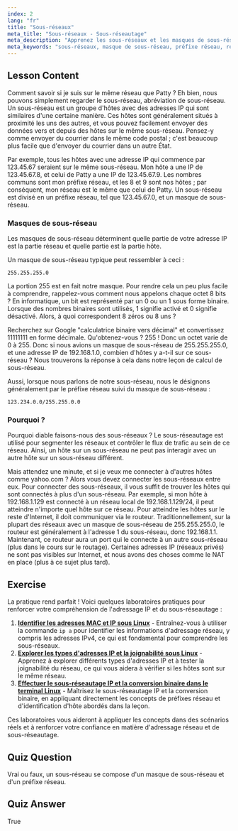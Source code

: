 ```yaml
---
index: 2
lang: "fr"
title: "Sous-réseaux"
meta_title: "Sous-réseaux - Sous-réseautage"
meta_description: "Apprenez les sous-réseaux et les masques de sous-réseau dans le réseau Linux. Comprenez les préfixes réseau et comment les sous-réseaux segmentent le trafic. Démarrez avec ce guide convivial pour débutants !"
meta_keywords: "sous-réseaux, masque de sous-réseau, préfixe réseau, réseau Linux, adresse IP, débutant, tutoriel, ifconfig"
---
```


## Lesson Content

Comment savoir si je suis sur le même réseau que Patty ? Eh bien, nous pouvons simplement regarder le sous-réseau, abréviation de sous-réseau. Un sous-réseau est un groupe d'hôtes avec des adresses IP qui sont similaires d'une certaine manière. Ces hôtes sont généralement situés à proximité les uns des autres, et vous pouvez facilement envoyer des données vers et depuis des hôtes sur le même sous-réseau. Pensez-y comme envoyer du courrier dans le même code postal ; c'est beaucoup plus facile que d'envoyer du courrier dans un autre État.

Par exemple, tous les hôtes avec une adresse IP qui commence par 123.45.67 seraient sur le même sous-réseau. Mon hôte a une IP de 123.45.67.8, et celui de Patty a une IP de 123.45.67.9. Les nombres communs sont mon préfixe réseau, et les 8 et 9 sont nos hôtes ; par conséquent, mon réseau est le même que celui de Patty. Un sous-réseau est divisé en un préfixe réseau, tel que 123.45.67.0, et un masque de sous-réseau.

### Masques de sous-réseau

Les masques de sous-réseau déterminent quelle partie de votre adresse IP est la partie réseau et quelle partie est la partie hôte.

Un masque de sous-réseau typique peut ressembler à ceci :

```plaintext
255.255.255.0
```

La portion 255 est en fait notre masque. Pour rendre cela un peu plus facile à comprendre, rappelez-vous comment nous appelons chaque octet 8 bits ? En informatique, un bit est représenté par un 0 ou un 1 sous forme binaire. Lorsque des nombres binaires sont utilisés, 1 signifie activé et 0 signifie désactivé. Alors, à quoi correspondent 8 zéros ou 8 uns ?

Recherchez sur Google "calculatrice binaire vers décimal" et convertissez 11111111 en forme décimale. Qu'obtenez-vous ? 255 ! Donc un octet varie de 0 à 255. Donc si nous avions un masque de sous-réseau de 255.255.255.0, et une adresse IP de 192.168.1.0, combien d'hôtes y a-t-il sur ce sous-réseau ? Nous trouverons la réponse à cela dans notre leçon de calcul de sous-réseau.

Aussi, lorsque nous parlons de notre sous-réseau, nous le désignons généralement par le préfixe réseau suivi du masque de sous-réseau :

```plaintext
123.234.0.0/255.255.0.0
```

### Pourquoi ?

Pourquoi diable faisons-nous des sous-réseaux ? Le sous-réseautage est utilisé pour segmenter les réseaux et contrôler le flux de trafic au sein de ce réseau. Ainsi, un hôte sur un sous-réseau ne peut pas interagir avec un autre hôte sur un sous-réseau différent.

Mais attendez une minute, et si je veux me connecter à d'autres hôtes comme yahoo.com ? Alors vous devez connecter les sous-réseaux entre eux. Pour connecter des sous-réseaux, il vous suffit de trouver les hôtes qui sont connectés à plus d'un sous-réseau. Par exemple, si mon hôte à 192.168.1.129 est connecté à un réseau local de 192.168.1.129/24, il peut atteindre n'importe quel hôte sur ce réseau. Pour atteindre les hôtes sur le reste d'Internet, il doit communiquer via le routeur. Traditionnellement, sur la plupart des réseaux avec un masque de sous-réseau de 255.255.255.0, le routeur est généralement à l'adresse 1 du sous-réseau, donc 192.168.1.1. Maintenant, ce routeur aura un port qui le connecte à un autre sous-réseau (plus dans le cours sur le routage). Certaines adresses IP (réseaux privés) ne sont pas visibles sur Internet, et nous avons des choses comme le NAT en place (plus à ce sujet plus tard).

## Exercise

La pratique rend parfait ! Voici quelques laboratoires pratiques pour renforcer votre compréhension de l'adressage IP et du sous-réseautage :

1. **[Identifier les adresses MAC et IP sous Linux](https://labex.io/fr/labs/comptia-identify-mac-and-ip-addresses-in-linux-592731)** - Entraînez-vous à utiliser la commande `ip a` pour identifier les informations d'adressage réseau, y compris les adresses IPv4, ce qui est fondamental pour comprendre les sous-réseaux.
2. **[Explorer les types d'adresses IP et la joignabilité sous Linux](https://labex.io/fr/labs/comptia-explore-ip-address-types-and-reachability-in-linux-592780)** - Apprenez à explorer différents types d'adresses IP et à tester la joignabilité du réseau, ce qui vous aidera à vérifier si les hôtes sont sur le même réseau.
3. **[Effectuer le sous-réseautage IP et la conversion binaire dans le terminal Linux](https://labex.io/fr/labs/comptia-perform-ip-subnetting-and-binary-conversion-in-the-linux-terminal-592782)** - Maîtrisez le sous-réseautage IP et la conversion binaire, en appliquant directement les concepts de préfixes réseau et d'identification d'hôte abordés dans la leçon.

Ces laboratoires vous aideront à appliquer les concepts dans des scénarios réels et à renforcer votre confiance en matière d'adressage réseau et de sous-réseautage.

## Quiz Question

Vrai ou faux, un sous-réseau se compose d'un masque de sous-réseau et d'un préfixe réseau.

## Quiz Answer

True
